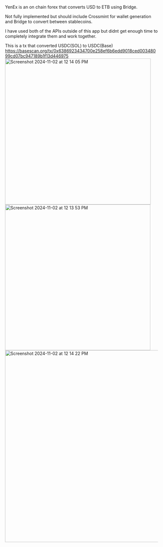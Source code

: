 YenEx is an on chain forex that converts USD to ETB using Bridge.

Not fully implemented but should include Crossmint for wallet generation and Bridge to convert between stablecoins.

I have used both of the APIs outside of this app but didnt get enough time to completely integrate them and work together.

This is a tx that converted USDC(SOL) to USDC(Base)
https://basescan.org/tx/0x6386923434700e258ef6b6edd9018ced00348099cd07bc947189b1f13d446975
<img width="480" alt="Screenshot 2024-11-02 at 12 14 05 PM" src="https://github.com/user-attachments/assets/ea8ca43f-47c6-4bf5-b807-a812d79303c5"> </n>
<img width="479" alt="Screenshot 2024-11-02 at 12 13 53 PM" src="https://github.com/user-attachments/assets/25c260b5-4126-47d4-bced-68d32bf44618">
<img width="631" alt="Screenshot 2024-11-02 at 12 14 22 PM" src="https://github.com/user-attachments/assets/8dd79f28-f978-45d8-87aa-cab4dd2b46df">


